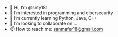 - 👋 Hi, I’m @snty181
- 👀 I’m interested in programming and cibersecurity
- 🌱 I’m currently learning Python, Java, C++
- 💞️ I’m looking to collaborate on ...
- 📫 How to reach me: sanmafer18@gmail.com

<!---
snty181/snty181 is a ✨ special ✨ repository because its `README.md` (this file) appears on your GitHub profile.
You can click the Preview link to take a look at your changes.
--->
